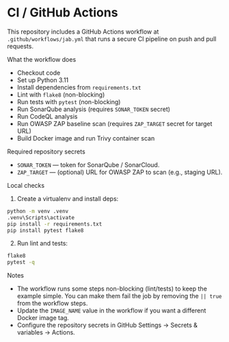 # CI / GitHub Actions

This repository includes a GitHub Actions workflow at `.github/workflows/jab.yml` that runs a secure CI pipeline on push and pull requests.

What the workflow does
- Checkout code
- Set up Python 3.11
- Install dependencies from `requirements.txt`
- Lint with `flake8` (non-blocking)
- Run tests with `pytest` (non-blocking)
- Run SonarQube analysis (requires `SONAR_TOKEN` secret)
- Run CodeQL analysis
- Run OWASP ZAP baseline scan (requires `ZAP_TARGET` secret for target URL)
- Build Docker image and run Trivy container scan

Required repository secrets
- `SONAR_TOKEN` — token for SonarQube / SonarCloud.
- `ZAP_TARGET` — (optional) URL for OWASP ZAP to scan (e.g., staging URL).

Local checks
1. Create a virtualenv and install deps:

```cmd
python -m venv .venv
.venv\Scripts\activate
pip install -r requirements.txt
pip install pytest flake8
```

2. Run lint and tests:

```cmd
flake8
pytest -q
```

Notes
- The workflow runs some steps non-blocking (lint/tests) to keep the example simple. You can make them fail the job by removing the `|| true` from the workflow steps.
- Update the `IMAGE_NAME` value in the workflow if you want a different Docker image tag.
- Configure the repository secrets in GitHub Settings → Secrets & variables → Actions.
